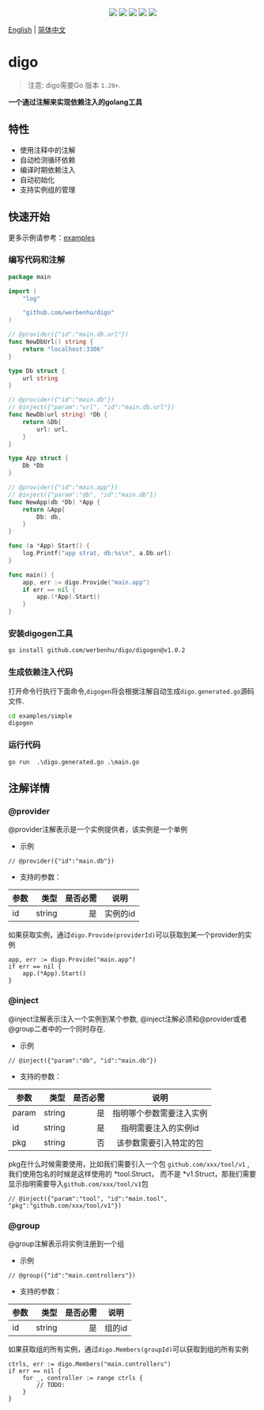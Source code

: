 

<div align='center'>
<a href="https://github.com/werbenhu/digo/actions"><img src="https://github.com/werbenhu/digo/workflows/Go/badge.svg"></a>
<a href="https://goreportcard.com/report/github.com/werbenhu/digo"><img src="https://goreportcard.com/badge/github.com/werbenhu/digo"></a>
<a href="https://coveralls.io/github/werbenhu/digo?branch=master"><img src="https://coveralls.io/repos/github/werbenhu/digo/badge.svg?branch=master"></a>  
<a href="https://github.com/werbenhu/digo"><img src="https://img.shields.io/github/license/mashape/apistatus.svg"></a>
<a href="https://pkg.go.dev/github.com/werbenhu/digo"><img src="https://pkg.go.dev/badge/github.com/werbenhu/digo.svg"></a>
</div>

[English](README.md) | [简体中文](README-CN.md)

# digo
> 注意: digo需要Go 版本 `1.20+`.

**一个通过注解来实现依赖注入的golang工具**

## 特性

- 使用注释中的注解
- 自动检测循环依赖
- 编译时期依赖注入
- 自动初始化
- 支持实例组的管理


## 快速开始

更多示例请参考：[examples](examples)

### 编写代码和注解

```go
package main

import (
	"log"

	"github.com/werbenhu/digo"
)

// @provider({"id":"main.db.url"})
func NewDbUrl() string {
	return "localhost:3306"
}

type Db struct {
	url string
}

// @provider({"id":"main.db"})
// @inject({"param":"url", "id":"main.db.url"})
func NewDb(url string) *Db {
	return &Db{
		url: url,
	}
}

type App struct {
	Db *Db
}

// @provider({"id":"main.app"})
// @inject({"param":"db", "id":"main.db"})
func NewApp(db *Db) *App {
	return &App{
		Db: db,
	}
}

func (a *App) Start() {
	log.Printf("app strat, db:%s\n", a.Db.url)
}

func main() {
	app, err := digo.Provide("main.app")
	if err == nil {
		app.(*App).Start()
	}
}
```

### 安装digogen工具

```sh
go install github.com/werbenhu/digo/digogen@v1.0.2
```
### 生成依赖注入代码
打开命令行执行下面命令,`digogen`将会根据注解自动生成`digo.generated.go`源码文件.
```sh
cd examples/simple
digogen
```
### 运行代码
`go run  .\digo.generated.go .\main.go`

## 注解详情

### @provider
@provider注解表示是一个实例提供者，该实例是一个单例
- 示例
```
// @provider({"id":"main.db"})
```
- 支持的参数：

| 参数 | 类型 | 是否必需 | 说明 |
| -------- | -----: | -----: | :----: |
| id     | string |  是| 实例的id    |

如果获取实例，通过`digo.Provide(providerId)`可以获取到某一个provider的实例
```
app, err := digo.Provide("main.app")
if err == nil {
	app.(*App).Start()
}
```

### @inject
@inject注解表示注入一个实例到某个参数, @inject注解必须和@provider或者@group二者中的一个同时存在.
- 示例
```
// @inject({"param":"db", "id":"main.db"})
```
- 支持的参数：

| 参数 | 类型 | 是否必需 | 说明  |
| -------- | -----:  | -----:  |:----:  |
| param     | string |是|   指明哪个参数需要注入实例    |
| id     | string | 是|   指明需要注入的实例id    |
| pkg     | string | 否 |   该参数需要引入特定的包    |

pkg在什么时候需要使用，比如我们需要引入一个包 `github.com/xxx/tool/v1` , 我们使用包名的时候是这样使用的 *tool.Struct， 而不是 *v1.Struct，那我们需要显示指明需要导入`github.com/xxx/tool/v1`包

```
// @inject({"param":"tool", "id":"main.tool", "pkg":"github.com/xxx/tool/v1"})
```

### @group
@group注解表示将实例注册到一个组
- 示例
```
// @group({"id":"main.controllers"})
```
- 支持的参数：

| 参数 | 类型 | 是否必需 | 说明 |
| -------- | -----: | -----: | :----: |
| id     | string |  是| 组的id    |

如果获取组的所有实例，通过`digo.Members(groupId)`可以获取到组的所有实例
```
ctrls, err := digo.Members("main.controllers")
if err == nil {
    for _, controller := range ctrls {
        // TODO:
    }
}
```